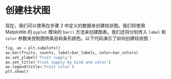 # 创建柱状图

现在，我们可以使用在步骤 2 中定义的数据来创建柱状图。我们将使用 Matplotlib 的 `pyplot` 模块的 `bar()` 方法来创建图表。我们还将分别传入 `label` 和 `color` 参数来控制图例条目和条形颜色。以下代码演示了如何创建柱状图：

```python
fig, ax = plt.subplots()
ax.bar(fruits, counts, label=bar_labels, color=bar_colors)
ax.set_ylabel('fruit supply')
ax.set_title('Fruit supply by kind and color')
ax.legend(title='Fruit color')
plt.show()
```
